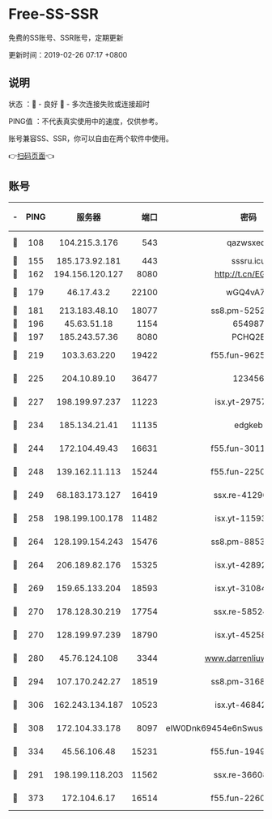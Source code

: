 # Free-SS-SSR

免费的SS账号、SSR账号，定期更新

更新时间：2019-02-26 07:17 +0800

## 说明

状态     ：🙂 - 良好 🙁 - 多次连接失败或连接超时

PING值   ：不代表真实使用中的速度，仅供参考。

账号兼容SS、SSR，你可以自由在两个软件中使用。

👉[扫码页面](https://liesauer.github.io/free-ss-ssr.github.io/)👈

## 账号

|-|PING|服务器|端口|密码|加密方式|区域|
|:----:|:----:|:-----:|-----:|:----:|:----:|:----:|
|🙂|108|104.215.3.176|543|qazwsxedc|aes-256-gcm|JP|
|🙂|155|185.173.92.181|443|sssru.icu|rc4-md5|RU|
|🙂|162|194.156.120.127|8080|http://t.cn/EGJIyrl|rc4-md5|RU|
|🙂|179|46.17.43.2|22100|wGQ4vA7D|aes-256-gcm|RU|
|🙂|181|213.183.48.10|18077|ss8.pm-52520376|rc4-md5|RU|
|🙂|196|45.63.51.18|1154|654987|chacha20|US|
|🙂|197|185.243.57.36|8080|PCHQ2E|rc4-md5|US|
|🙂|219|103.3.63.220|19422|f55.fun-96253224|aes-256-cfb|SG|
|🙂|225|204.10.89.10|36477|123456|aes-256-cfb|US|
|🙂|227|198.199.97.237|11223|isx.yt-29757197|aes-256-cfb|US|
|🙂|234|185.134.21.41|11135|edgkeb|aes-256-cfb|GB|
|🙂|244|172.104.49.43|16631|f55.fun-30118165|aes-256-cfb|SG|
|🙂|248|139.162.11.113|15244|f55.fun-22509021|aes-256-cfb|SG|
|🙂|249|68.183.173.127|16419|ssx.re-41296658|aes-256-cfb|US|
|🙂|258|198.199.100.178|11482|isx.yt-11593986|aes-256-cfb|US|
|🙂|264|128.199.154.243|15476|ss8.pm-88536121|aes-256-cfb|SG|
|🙂|264|206.189.82.176|15325|isx.yt-42892061|aes-256-cfb|SG|
|🙂|269|159.65.133.204|18593|isx.yt-31084896|aes-256-cfb|SG|
|🙂|270|178.128.30.219|17754|ssx.re-58524965|aes-256-cfb|SG|
|🙂|270|128.199.97.239|18790|isx.yt-45258206|aes-256-cfb|SG|
|🙂|280|45.76.124.108|3344|www.darrenliuwei.com|aes-256-cfb|AU|
|🙂|294|107.170.242.27|18519|ss8.pm-31689702|aes-256-cfb|US|
|🙂|306|162.243.134.187|10523|isx.yt-46842500|aes-256-cfb|US|
|🙂|308|172.104.33.178|8097|eIW0Dnk69454e6nSwuspv9DmS201tQ0D|aes-256-cfb|SG|
|🙂|334|45.56.106.48|15231|f55.fun-19499704|aes-256-cfb|US|
|🙂|291|198.199.118.203|11562|ssx.re-36608339|aes-256-cfb|US|
|🙁|373|172.104.6.17|16514|f55.fun-22605717|aes-256-cfb|US|
